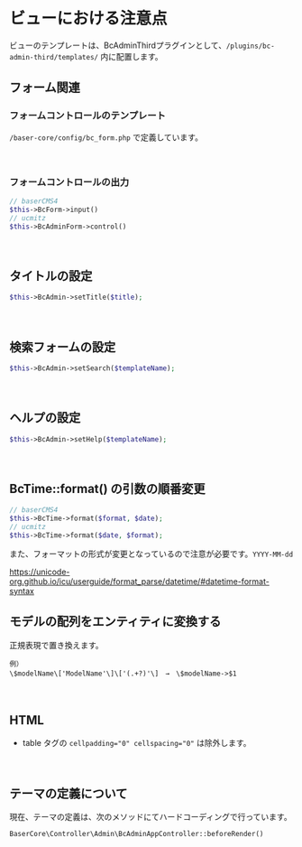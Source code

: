 # ビューにおける注意点

ビューのテンプレートは、BcAdminThirdプラグインとして、`/plugins/bc-admin-third/templates/` 内に配置します。

## フォーム関連

### フォームコントロールのテンプレート
`/baser-core/config/bc_form.php` で定義しています。

　
### フォームコントロールの出力
```php
// baserCMS4
$this->BcForm->input()
// ucmitz
$this->BcAdminForm->control()
```

　
## タイトルの設定
```php
$this->BcAdmin->setTitle($title);
```

　
## 検索フォームの設定
```php
$this->BcAdmin->setSearch($templateName);
```

　
## ヘルプの設定
```php
$this->BcAdmin->setHelp($templateName);
```

　
## BcTime::format() の引数の順番変更

```php
// baserCMS4
$this->BcTime->format($format, $date);
// ucmitz
$this->BcTime->format($date, $format);
```

また、フォーマットの形式が変更となっているので注意が必要です。`YYYY-MM-dd`  

https://unicode-org.github.io/icu/userguide/format_parse/datetime/#datetime-format-syntax


## モデルの配列をエンティティに変換する

正規表現で置き換えます。

```
例）
\$modelName\['ModelName'\]\['(.+?)'\]　→　\$modelName->$1
```

　
## HTML

- table タグの `cellpadding="0" cellspacing="0"` は除外します。

　
## テーマの定義について
現在、テーマの定義は、次のメソッドにてハードコーディングで行っています。
```php
BaserCore\Controller\Admin\BcAdminAppController::beforeRender()
```
